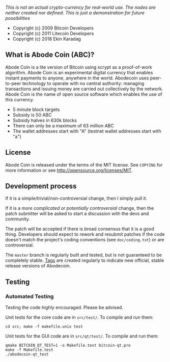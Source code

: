 *This is not an actual crypto-currency for real-world use. The nodes are neither created nor defined. This is just a demonstration for future possibilities*

 - Copyright (c) 2009 Bitcoin Developers
 - Copyright (c) 2011 Litecoin Developers
 - Copyright (c) 2018 Ekin Karadag

What is Abode Coin (ABC)?
----------------

Abode Coin is a lite version of Bitcoin using scrypt as a proof-of-work algorithm. Abode Coin is an experimental digital currency that enables instant payments to anyone, anywhere in the world. Abodecoin uses peer-to-peer technology to operate with no central authority: managing transactions and issuing money are carried out collectively by the network. Abode Coin is the name of open source software which enables the use of this currency.
 - 5 minute block targets
 - Subsidy is 50 ABC
 - Subsidy halves in 630k blocks
 - There can only be a maximum of 63 million ABC
 - The wallet addresses start with "A" (testnet wallet addresses start with "a")

License
-------

Abode Coin is released under the terms of the MIT license. See `COPYING` for more
information or see http://opensource.org/licenses/MIT.

Development process
-------------------

If it is a simple/trivial/non-controversial change, then I simply pull it.

If it is a *more complicated or potentially controversial* change, then the patch
submitter will be asked to start a discussion with the devs and community.

The patch will be accepted if there is broad consensus that it is a good thing.
Developers should expect to rework and resubmit patches if the code doesn't
match the project's coding conventions (see `doc/coding.txt`) or are
controversial.

The `master` branch is regularly built and tested, but is not guaranteed to be
completely stable. [Tags](https://github.com/ekinkaradag/abodecoin/tags) are created
regularly to indicate new official, stable release versions of Abodecoin.

Testing
-------


### Automated Testing

Testing the code highly encouraged. Please be advised.

Unit tests for the core code are in `src/test/`. To compile and run them:

    cd src; make -f makefile.unix test

Unit tests for the GUI code are in `src/qt/test/`. To compile and run them:

    qmake BITCOIN_QT_TEST=1 -o Makefile.test bitcoin-qt.pro
    make -f Makefile.test
    ./abodecoin-qt_test

